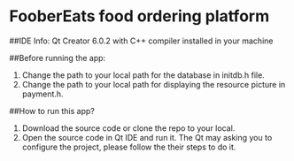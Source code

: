 # FooberEats food ordering platform

##IDE Info:
Qt Creator 6.0.2
with C++ compiler installed in your machine

##Before running the app:
1. Change the path to your local path for the database in initdb.h file.
2. Change the path to your local path for displaying the resource picture in payment.h. 

##How to run this app?
1. Download the source code or clone the repo to your local. 
2. Open the source code in Qt IDE and run it. The Qt may asking you to configure the project, please follow the their steps to do it.
